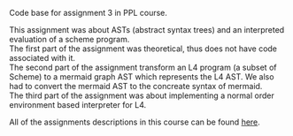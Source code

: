 Code base for assignment 3 in PPL course.

This assignment was about ASTs (abstract syntax trees) and an interpreted evaluation of a scheme program.  
The first part of the assignment was theoretical, thus does not have code associated with it.  
The second part of the assignment transform an L4 program (a subset of Scheme) to a mermaid graph AST which represents the L4 AST.
We also had to convert the mermaid AST to the concreate syntax of mermaid.  
The third part of the assignment was about implementing a normal order environment based interpreter for L4.

All of the assignments descriptions in this course can be found [here](https://www.cs.bgu.ac.il/~ppl202/Assignments).
